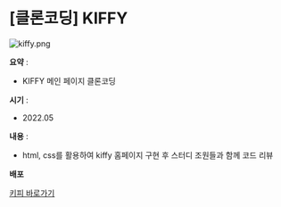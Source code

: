 # [클론코딩] KIFFY

![kiffy.png](%5B%E1%84%8F%E1%85%B3%E1%86%AF%E1%84%85%E1%85%A9%E1%86%AB%E1%84%8F%E1%85%A9%E1%84%83%E1%85%B5%E1%86%BC%5D%20KIFFY%20bcf5e9fce9464b13a287e2d587a50e07/kiffy.png)

**요약** :

- KIFFY 메인 페이지 클론코딩

**시기** : 

- 2022.05

**내용** :

- html, css를 활용하여 kiffy 홈페이지 구현 후 스터디 조원들과 함께 코드 리뷰

**배포**

 [키피 바로가기](http://13.124.139.24/kiffy/kiffy.html)
